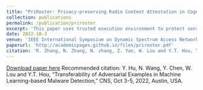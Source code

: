 ```yaml
---
title: "PriRoster: Privacy-preserving Radio Context Attestation in Cognitive Radio Networks"
collection: publications
permalink: /publication/priroster
excerpt: 'This paper uses trusted execution environment to protect sensitive device and radio configuration information from untrusted intermediate verifiers in a public network. To improve system scalability and eliminate information side channel leakage, we develop trust transfer protocol and incorporate obliviousness primitive into the attestation program.'
date: 2022-10-3
venue: 'IEEE International Symposium on Dynamic Spectrum Access Networks (DySPAN)'
paperurl: 'http://academicpages.github.io/files/priroster.pdf'
citation: 'R. Zhang, N. Zhang, N. zhang, Z. Yan, W. Lou and Y.T. Hou, “PriRoster: Privacy-preserving Radio Context Attestation in Cognitive Radio Networks,” DySPAN, Nov 11-14, 2019, Newark, USA.'
---
```

[Download paper here](http://academicpages.github.io/files/priroster.pdf)
Recommended citation: Y. Hu, N. Wang, Y. Chen, W. Lou and Y.T. Hou, “Transferability of Adversarial Examples in Machine Learning-based Malware Detection,” CNS, Oct 3-5, 2022, Austin, USA.
